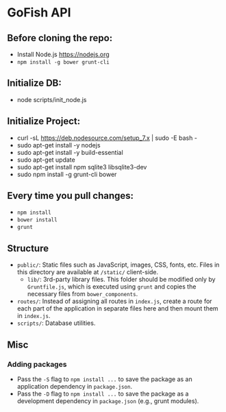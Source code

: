 # GoFish API

## Before cloning the repo:

* Install Node.js https://nodejs.org
* `npm install -g bower grunt-cli`

## Initialize DB:
* node scripts/init_node.js

## Initialize Project:
* curl -sL https://deb.nodesource.com/setup_7.x | sudo -E bash -
* sudo apt-get install -y nodejs
* sudo apt-get install -y build-essential
* sudo apt-get update
* sudo apt-get install npm sqlite3 libsqlite3-dev
* sudo npm install -g grunt-cli bower

## Every time you pull changes:

* `npm install`
* `bower install`
* `grunt` 

## Structure

* `public/`: Static files such as JavaScript, images, CSS, fonts, etc. Files
  in this directory are available at `/static/` client-side.
  * `lib/`: 3rd-party library files. This folder should be modified only
    by `Gruntfile.js`, which is executed using `grunt` and copies the necessary
    files from `bower_components`.
* `routes/`: Instead of assigning all routes in `index.js`, create a route
for each part of the application in separate files here and then
mount them in `index.js`.
* `scripts/`: Database utilities.

## Misc

### Adding packages

* Pass the `-S` flag to `npm install ...` to save the package as an application
  dependency in `package.json`.
* Pass the `-D` flag to `npm install ...` to save the package as a development
  dependency in `package.json` (e.g., grunt modules).
